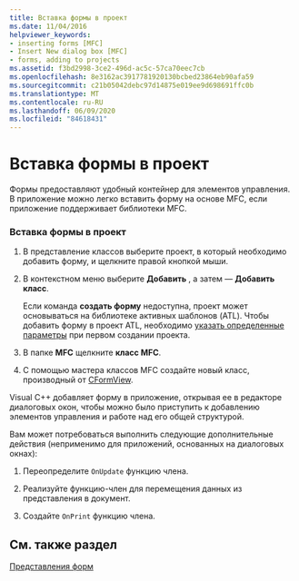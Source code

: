 ```yaml
---
title: Вставка формы в проект
ms.date: 11/04/2016
helpviewer_keywords:
- inserting forms [MFC]
- Insert New dialog box [MFC]
- forms, adding to projects
ms.assetid: f3bd2998-3ce2-496d-ac5c-57ca70eec7cb
ms.openlocfilehash: 8e3162ac3917781920130bcbed23864eb90afa59
ms.sourcegitcommit: c21b05042debc97d14875e019ee9d698691ffc0b
ms.translationtype: MT
ms.contentlocale: ru-RU
ms.lasthandoff: 06/09/2020
ms.locfileid: "84618431"
---
```

# <a name="inserting-a-form-into-a-project"></a>Вставка формы в проект

Формы предоставляют удобный контейнер для элементов управления. В приложение можно легко вставить форму на основе MFC, если приложение поддерживает библиотеки MFC.

### <a name="to-insert-a-form-into-your-project"></a>Вставка формы в проект

1. В представление классов выберите проект, в который необходимо добавить форму, и щелкните правой кнопкой мыши.

1. В контекстном меню выберите **Добавить** , а затем — **Добавить класс**.

   Если команда **создать форму** недоступна, проект может основываться на библиотеке активных шаблонов (ATL). Чтобы добавить форму в проект ATL, необходимо [указать определенные параметры](../atl/reference/application-settings-atl-project-wizard.md) при первом создании проекта.

1. В папке **MFC** щелкните **класс MFC**.

1. С помощью мастера классов MFC создайте новый класс, производный от [CFormView](reference/cformview-class.md).

Visual C++ добавляет форму в приложение, открывая ее в редакторе диалоговых окон, чтобы можно было приступить к добавлению элементов управления и работе над его общей структурой.

Вам может потребоваться выполнить следующие дополнительные действия (неприменимо для приложений, основанных на диалоговых окнах):

1. Переопределите `OnUpdate` функцию члена.

1. Реализуйте функцию-член для перемещения данных из представления в документ.

1. Создайте `OnPrint` функцию члена.

## <a name="see-also"></a>См. также раздел

[Представления форм](form-views-mfc.md)
